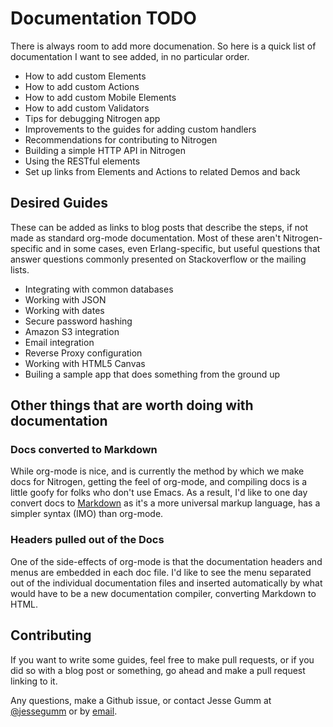 # Documentation TODO

There is always room to add more documenation. So here is a quick list of
documentation I want to see added, in no particular order.

* How to add custom Elements
* How to add custom Actions
* How to add custom Mobile Elements
* How to add custom Validators
* Tips for debugging Nitrogen app
* Improvements to the guides for adding custom handlers
* Recommendations for contributing to Nitrogen
* Building a simple HTTP API in Nitrogen
* Using the RESTful elements
* Set up links from Elements and Actions to related Demos and back

## Desired Guides

These can be added as links to blog posts that describe the steps, if not made
as standard org-mode documentation. Most of these aren't Nitrogen-specific and
in some cases, even Erlang-specific, but useful questions that answer questions
commonly presented on Stackoverflow or the mailing lists.

* Integrating with common databases
* Working with JSON
* Working with dates
* Secure password hashing
* Amazon S3 integration
* Email integration
* Reverse Proxy configuration
* Working with HTML5 Canvas
* Builing a sample app that does something from the ground up

## Other things that are worth doing with documentation

### Docs converted to Markdown

While org-mode is nice, and is currently the method by which we make docs for
Nitrogen, getting the feel of org-mode, and compiling docs is a little goofy
for folks who don't use Emacs.  As a result, I'd like to one day convert docs
to [Markdown](http://en.wikipedia.org/wiki/Markdown) as it's a more universal
markup language, has a simpler syntax (IMO) than org-mode.

### Headers pulled out of the Docs

One of the side-effects of org-mode is that the documentation headers and menus
are embedded in each doc file.  I'd like to see the menu separated out of the
individual documentation files and inserted automatically by what would have to
be a new documentation compiler, converting Markdown to HTML.


## Contributing

If you want to write some guides, feel free to make pull requests, or if you
did so with a blog post or something, go ahead and make a pull request linking
to it.

Any questions, make a Github issue, or contact Jesse Gumm at
[@jessegumm](http://twitter.com/jessegumm) or by [email](mailto:gumm@sigma-star.com).
